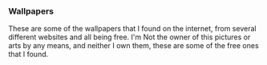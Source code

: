 ### Wallpapers

These are some of the wallpapers that I found on the internet, from several different websites and all being free. 
I'm Not the owner of this pictures or arts by any means, and neither I own them, these are some of the free ones that I found.
